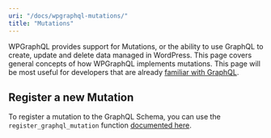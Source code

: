 ```yaml
---
uri: "/docs/wpgraphql-mutations/"
title: "Mutations"
---
```


WPGraphQL provides support for Mutations, or the ability to use GraphQL to create, update and delete data managed in WordPress. This page covers general concepts of how WPGraphQL implements mutations. This page will be most useful for developers that are already [familiar with GraphQL](https://www.wpgraphql.com/docs/intro-to-graphql/).

## Register a new Mutation

To register a mutation to the GraphQL Schema, you can use the `register_graphql_mutation` function [documented here](https://www.wpgraphql.com/functions/register_graphql_mutation/).
